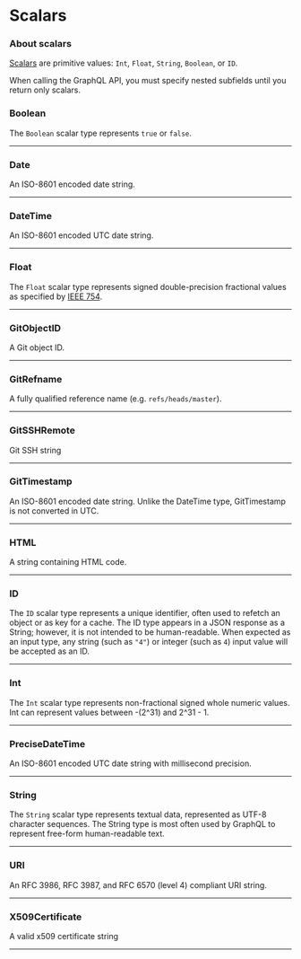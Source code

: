 # Scalars

### About scalars

[Scalars](https://graphql.github.io/graphql-spec/June2018/#sec-Scalars) are primitive values: `Int`, `Float`, `String`, `Boolean`, or `ID`.

When calling the GraphQL API, you must specify nested subfields until you return only scalars.

### Boolean

<p>The <code>Boolean</code> scalar type represents <code>true</code> or <code>false</code>.</p>

---

### Date

<p>An ISO-8601 encoded date string.</p>

---

### DateTime

<p>An ISO-8601 encoded UTC date string.</p>

---

### Float

<p>The <code>Float</code> scalar type represents signed double-precision fractional values as specified by <a href="http://en.wikipedia.org/wiki/IEEE_floating_point">IEEE 754</a>.</p>

---

### GitObjectID

<p>A Git object ID.</p>

---

### GitRefname

<p>A fully qualified reference name (e.g. <code>refs/heads/master</code>).</p>

---

### GitSSHRemote

<p>Git SSH string</p>

---

### GitTimestamp

<p>An ISO-8601 encoded date string. Unlike the DateTime type, GitTimestamp is not converted in UTC.</p>

---

### HTML

<p>A string containing HTML code.</p>

---

### ID

<p>The <code>ID</code> scalar type represents a unique identifier, often used to refetch an object or as key for a cache. The ID type appears in a JSON response as a String; however, it is not intended to be human-readable. When expected as an input type, any string (such as <code>&quot;4&quot;</code>) or integer (such as <code>4</code>) input value will be accepted as an ID.</p>

---

### Int

<p>The <code>Int</code> scalar type represents non-fractional signed whole numeric values. Int can represent values between -(2^31) and 2^31 - 1.</p>

---

### PreciseDateTime

<p>An ISO-8601 encoded UTC date string with millisecond precision.</p>

---

### String

<p>The <code>String</code> scalar type represents textual data, represented as UTF-8 character sequences. The String type is most often used by GraphQL to represent free-form human-readable text.</p>

---

### URI

<p>An RFC 3986, RFC 3987, and RFC 6570 (level 4) compliant URI string.</p>

---

### X509Certificate

<p>A valid x509 certificate string</p>

---